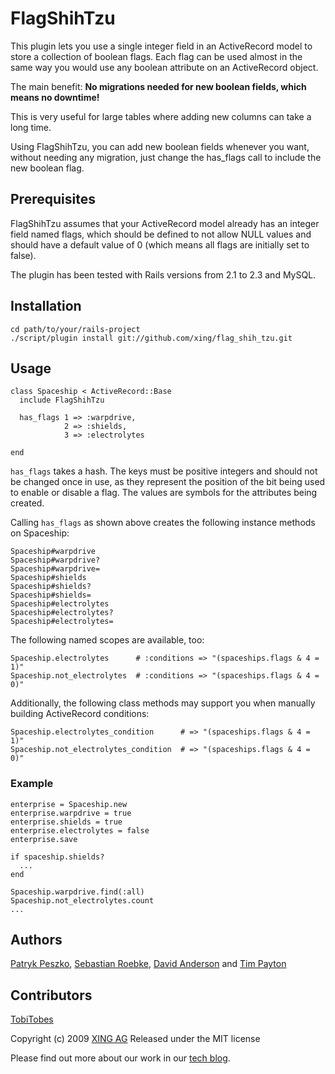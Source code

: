 # FlagShihTzu

This plugin lets you use a single integer field in an ActiveRecord model 
to store a collection of boolean flags. Each flag can be used almost in 
the same way you would use any boolean attribute on an ActiveRecord object.

The main benefit: 
**No migrations needed for new boolean fields, which means no downtime!**

This is very useful for large tables where adding new columns can take 
a long time.

Using FlagShihTzu, you can add new boolean fields whenever you want, 
without needing any migration, just change the has_flags call to include 
the new boolean flag. 


## Prerequisites

FlagShihTzu assumes that your ActiveRecord model already has an integer field 
named flags, which should be defined to not allow NULL values and should have 
a default value of 0 (which means all flags are initially set to false).

The plugin has been tested with Rails versions from 2.1 to 2.3 and MySQL.


## Installation

    cd path/to/your/rails-project
    ./script/plugin install git://github.com/xing/flag_shih_tzu.git


## Usage

    class Spaceship < ActiveRecord::Base
      include FlagShihTzu

      has_flags 1 => :warpdrive,
                2 => :shields,
                3 => :electrolytes

    end

`has_flags` takes a hash. The keys must be positive integers and should not 
be changed once in use, as they represent the position of the bit being used 
to enable or disable a flag. The values are symbols for the attributes 
being created. 

Calling `has_flags` as shown above creates the following instance methods 
on Spaceship:

    Spaceship#warpdrive
    Spaceship#warpdrive?
    Spaceship#warpdrive=
    Spaceship#shields
    Spaceship#shields?
    Spaceship#shields=
    Spaceship#electrolytes
    Spaceship#electrolytes?
    Spaceship#electrolytes=

The following named scopes are available, too:

    Spaceship.electrolytes      # :conditions => "(spaceships.flags & 4 = 1)"
    Spaceship.not_electrolytes  # :conditions => "(spaceships.flags & 4 = 0)"

Additionally, the following class methods may support you when
manually building ActiveRecord conditions:

    Spaceship.electrolytes_condition      # => "(spaceships.flags & 4 = 1)"
    Spaceship.not_electrolytes_condition  # => "(spaceships.flags & 4 = 0)"
  
### Example

    enterprise = Spaceship.new
    enterprise.warpdrive = true
    enterprise.shields = true
    enterprise.electrolytes = false
    enterprise.save
  
    if spaceship.shields?
      ...
    end

    Spaceship.warpdrive.find(:all)
    Spaceship.not_electrolytes.count
    ...


## Authors

[Patryk Peszko](http://github.com/ppeszko), 
[Sebastian Roebke](http://github.com/boosty), 
[David Anderson](http://github.com/alpinegizmo) 
and [Tim Payton](http://github.com/dizzy42)

## Contributors

[TobiTobes](http://github.com/rngtng)

Copyright (c) 2009 [XING AG](http://www.xing.com/)
Released under the MIT license

Please find out more about our work in our 
[tech blog](http://blog.xing.com/category/english/tech-blog).
